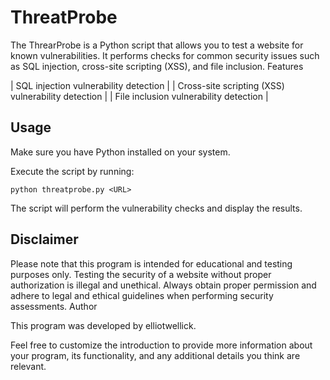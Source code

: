 # ThreatProbe

The ThrearProbe is a Python script that allows you to test a website for known vulnerabilities. It performs checks for common security issues such as SQL injection, cross-site scripting (XSS), and file inclusion.
Features

   | SQL injection vulnerability detection |
   | Cross-site scripting (XSS) vulnerability detection |
   | File inclusion vulnerability detection |

## Usage

Make sure you have Python installed on your system.

Execute the script by running:


    python threatprobe.py <URL>

The script will perform the vulnerability checks and display the results.

## Disclaimer

Please note that this program is intended for educational and testing purposes only. Testing the security of a website without proper authorization is illegal and unethical. Always obtain proper permission and adhere to legal and ethical guidelines when performing security assessments.
Author

This program was developed by elliotwellick.

Feel free to customize the introduction to provide more information about your program, its functionality, and any additional details you think are relevant.
